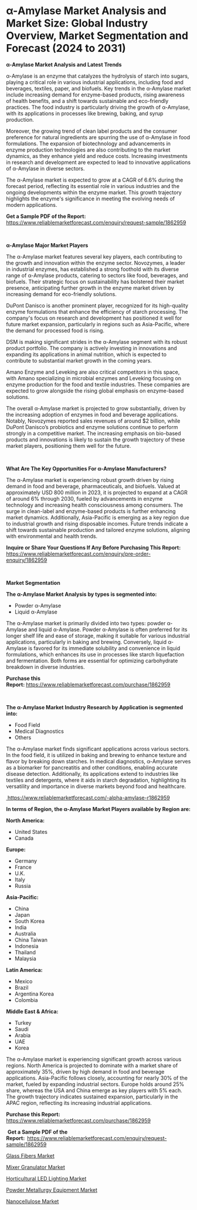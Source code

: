 <p><h1>α-Amylase Market Analysis and Market Size: Global Industry Overview, Market Segmentation and Forecast (2024 to 2031)</h1></p><p><strong>α-Amylase Market Analysis and Latest Trends</strong></p>
<p><p>α-Amylase is an enzyme that catalyzes the hydrolysis of starch into sugars, playing a critical role in various industrial applications, including food and beverages, textiles, paper, and biofuels. Key trends in the α-Amylase market include increasing demand for enzyme-based products, rising awareness of health benefits, and a shift towards sustainable and eco-friendly practices. The food industry is particularly driving the growth of α-Amylase, with its applications in processes like brewing, baking, and syrup production.</p><p>Moreover, the growing trend of clean label products and the consumer preference for natural ingredients are spurring the use of α-Amylase in food formulations. The expansion of biotechnology and advancements in enzyme production technologies are also contributing to the market dynamics, as they enhance yield and reduce costs. Increasing investments in research and development are expected to lead to innovative applications of α-Amylase in diverse sectors.</p><p>The α-Amylase market is expected to grow at a CAGR of 6.6% during the forecast period, reflecting its essential role in various industries and the ongoing developments within the enzyme market. This growth trajectory highlights the enzyme's significance in meeting the evolving needs of modern applications.</p></p>
<p><strong>Get a Sample PDF of the Report:&nbsp;</strong> <a href="https://www.reliablemarketforecast.com/enquiry/request-sample/1862959?utm_campaign=1600&utm_medium=2&utm_source=Github&utm_content=ia&utm_term=21102024&utm_id=a-amylase">https://www.reliablemarketforecast.com/enquiry/request-sample/1862959</a></p>
<p>&nbsp;</p>
<p><strong>α-Amylase Major Market Players</strong></p>
<p><p>The α-Amylase market features several key players, each contributing to the growth and innovation within the enzyme sector. Novozymes, a leader in industrial enzymes, has established a strong foothold with its diverse range of α-Amylase products, catering to sectors like food, beverages, and biofuels. Their strategic focus on sustainability has bolstered their market presence, anticipating further growth in the enzyme market driven by increasing demand for eco-friendly solutions.</p><p>DuPont Danisco is another prominent player, recognized for its high-quality enzyme formulations that enhance the efficiency of starch processing. The company's focus on research and development has positioned it well for future market expansion, particularly in regions such as Asia-Pacific, where the demand for processed food is rising.</p><p>DSM is making significant strides in the α-Amylase segment with its robust product portfolio. The company is actively investing in innovations and expanding its applications in animal nutrition, which is expected to contribute to substantial market growth in the coming years.</p><p>Amano Enzyme and Leveking are also critical competitors in this space, with Amano specializing in microbial enzymes and Leveking focusing on enzyme production for the food and textile industries. These companies are expected to grow alongside the rising global emphasis on enzyme-based solutions.</p><p>The overall α-Amylase market is projected to grow substantially, driven by the increasing adoption of enzymes in food and beverage applications. Notably, Novozymes reported sales revenues of around $2 billion, while DuPont Danisco’s probiotics and enzyme solutions continue to perform strongly in a competitive market. The increasing emphasis on bio-based products and innovations is likely to sustain the growth trajectory of these market players, positioning them well for the future.</p></p>
<p>&nbsp;</p>
<p><strong>What Are The Key Opportunities For α-Amylase Manufacturers?</strong></p>
<p><p>The α-Amylase market is experiencing robust growth driven by rising demand in food and beverage, pharmaceuticals, and biofuels. Valued at approximately USD 800 million in 2023, it is projected to expand at a CAGR of around 6% through 2030, fueled by advancements in enzyme technology and increasing health consciousness among consumers. The surge in clean-label and enzyme-based products is further enhancing market dynamics. Additionally, Asia-Pacific is emerging as a key region due to industrial growth and rising disposable incomes. Future trends indicate a shift towards sustainable production and tailored enzyme solutions, aligning with environmental and health trends.</p></p>
<p><strong>Inquire or Share Your Questions If Any Before Purchasing This Report:</strong> <a href="https://www.reliablemarketforecast.com/enquiry/pre-order-enquiry/1862959?utm_campaign=1600&utm_medium=2&utm_source=Github&utm_content=ia&utm_term=21102024&utm_id=a-amylase">https://www.reliablemarketforecast.com/enquiry/pre-order-enquiry/1862959</a></p>
<p>&nbsp;</p>
<p><strong>Market Segmentation</strong></p>
<p><strong>The α-Amylase Market Analysis by types is segmented into:</strong></p>
<p><ul><li>Powder α-Amylase</li><li>Liquid α-Amylase</li></ul></p>
<p><p>The α-Amylase market is primarily divided into two types: powder α-Amylase and liquid α-Amylase. Powder α-Amylase is often preferred for its longer shelf life and ease of storage, making it suitable for various industrial applications, particularly in baking and brewing. Conversely, liquid α-Amylase is favored for its immediate solubility and convenience in liquid formulations, which enhances its use in processes like starch liquefaction and fermentation. Both forms are essential for optimizing carbohydrate breakdown in diverse industries.</p></p>
<p><strong>Purchase this Report:&nbsp;</strong><a href="https://www.reliablemarketforecast.com/purchase/1862959?utm_campaign=1600&utm_medium=2&utm_source=Github&utm_content=ia&utm_term=21102024&utm_id=a-amylase">https://www.reliablemarketforecast.com/purchase/1862959</a></p>
<p>&nbsp;</p>
<p><strong>The α-Amylase Market Industry Research by Application is segmented into:</strong></p>
<p><ul><li>Food Field</li><li>Medical Diagnostics</li><li>Others</li></ul></p>
<p><p>The α-Amylase market finds significant applications across various sectors. In the food field, it is utilized in baking and brewing to enhance texture and flavor by breaking down starches. In medical diagnostics, α-Amylase serves as a biomarker for pancreatitis and other conditions, enabling accurate disease detection. Additionally, its applications extend to industries like textiles and detergents, where it aids in starch degradation, highlighting its versatility and importance in diverse markets beyond food and healthcare.</p></p>
<p><a href="https://www.reliablemarketforecast.com/-alpha-amylase-r1862959?utm_campaign=1600&utm_medium=2&utm_source=Github&utm_content=ia&utm_term=21102024&utm_id=a-amylase">&nbsp;https://www.reliablemarketforecast.com/-alpha-amylase-r1862959</a></p>
<p><strong>In terms of Region, the α-Amylase Market Players available by Region are:</strong></p>
<p>
    <p> <strong> North America: </strong>
        <ul>
            <li>United States</li>
            <li>Canada</li>
        </ul>
        </p> 
    <p> <strong> Europe: </strong>
        <ul>
            <li>Germany</li>
            <li>France</li>
            <li>U.K.</li>
            <li>Italy</li>
            <li>Russia</li>
        </ul>
        </p> 
    <p> <strong> Asia-Pacific: </strong>
        <ul>
            <li>China</li>
            <li>Japan</li>
            <li>South Korea</li>
            <li>India</li>
            <li>Australia</li>
            <li>China Taiwan</li>
            <li>Indonesia</li>
            <li>Thailand</li>
            <li>Malaysia</li>
        </ul>
        </p> 
    <p> <strong> Latin America: </strong>
        <ul>
            <li>Mexico</li>
            <li>Brazil</li>
            <li>Argentina Korea</li>
            <li>Colombia</li>
        </ul>
        </p> 
    <p> <strong> Middle East & Africa: </strong>
        <ul>
            <li>Turkey</li>
            <li>Saudi</li>
            <li>Arabia</li>
            <li>UAE</li>
            <li>Korea</li>
        </ul>
    </p>
    </p>
<p><p>The α-Amylase market is experiencing significant growth across various regions. North America is projected to dominate with a market share of approximately 35%, driven by high demand in food and beverage applications. Asia-Pacific follows closely, accounting for nearly 30% of the market, fueled by expanding industrial sectors. Europe holds around 25% share, whereas the USA and China emerge as key players with 5% each. The growth trajectory indicates sustained expansion, particularly in the APAC region, reflecting its increasing industrial applications.</p></p>
<p><strong>Purchase this Report: </strong><a href="https://www.reliablemarketforecast.com/purchase/1862959?utm_campaign=1600&utm_medium=2&utm_source=Github&utm_content=ia&utm_term=21102024&utm_id=a-amylase">https://www.reliablemarketforecast.com/purchase/1862959</a></p>
<p>&nbsp;<strong>Get a Sample PDF of the Report:&nbsp;&nbsp;</strong><a href="https://www.reliablemarketforecast.com/enquiry/request-sample/1862959?utm_campaign=1600&utm_medium=2&utm_source=Github&utm_content=ia&utm_term=21102024&utm_id=a-amylase">https://www.reliablemarketforecast.com/enquiry/request-sample/1862959</a></p>
<p><strong></strong></p>
<p><p><a href="https://www.linkedin.com/pulse/decoding-glass-fibers-industry-dynamics-strategic-imperatives-mnzxc?utm_campaign=1600&utm_medium=2&utm_source=Github&utm_content=ia&utm_term=21102024&utm_id=a-amylase">Glass Fibers Market</a></p><p><a href="https://issuu.com/reportprime-2/docs/mixer-granulator-market-size-2030.p_3d613407a4cce5?utm_campaign=1600&utm_medium=2&utm_source=Github&utm_content=ia&utm_term=21102024&utm_id=a-amylase">Mixer Granulator Market</a></p><p><a href="https://www.linkedin.com/pulse/horticultural-led-lighting-market-navigating-challenges-unlocking-oujuc?utm_campaign=1600&utm_medium=2&utm_source=Github&utm_content=ia&utm_term=21102024&utm_id=a-amylase">Horticultural LED Lighting Market</a></p><p><a href="https://issuu.com/reportprime-2/docs/powder-metallurgy-equipment-market-_8b5c459708b6a8?utm_campaign=1600&utm_medium=2&utm_source=Github&utm_content=ia&utm_term=21102024&utm_id=a-amylase">Powder Metallurgy Equipment Market</a></p><p><a href="https://www.linkedin.com/pulse/strategic-market-insights-navigating-global-nanocellulose-landscape-iseoc?utm_campaign=1600&utm_medium=2&utm_source=Github&utm_content=ia&utm_term=21102024&utm_id=a-amylase">Nanocellulose Market</a></p></p>